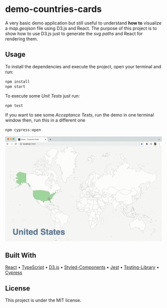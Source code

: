 # demo-countries-cards

A very basic demo application but still useful to understand **how to** visualize a _map.geojson_ file using D3.js and React.
The purpose of this project is to show how to use D3.js just to generate the _svg paths_ and React for rendering them.

## Usage

To install the dependencies and execute the project, open your terminal and run:

```
npm install
npm start
```

To execute some _Unit Tests_ just run:

```
npm test
```

If you want to see some _Acceptance Tests_, run the demo in one terminal window then, run this in a different one

```
npm cypress:open
```
 
![demo](./demo/demo.gif)

## Built With

[React](https://reactjs.org/) •
[TypeScript](https://www.typescriptlang.org/) •
[D3.js](https://d3js.org/) •
[Styled-Components](https://styled-components.com/) •
[Jest](https://jestjs.io/) •
[Testing-Library](https://testing-library.com/) •
[Cypress](https://www.cypress.io/)

## License

This project is under the MIT license.
